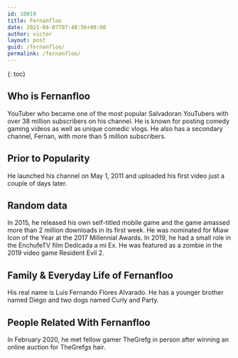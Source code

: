 ```yaml
---
id: 10019
title: Fernanfloo
date: 2021-04-07T07:48:56+00:00
author: victor
layout: post
guid: /fernanfloo/
permalink: /fernanfloo/
---
```



{: toc}


## Who is Fernanfloo



YouTuber who became one of the most popular Salvadoran YouTubers with over 38 million subscribers on his channel. He is known for posting comedy gaming videos as well as unique comedic vlogs. He also has a secondary channel, Fernan, with more than 5 million subscribers. 

                
                
                
## Prior to Popularity



He launched his channel on May 1, 2011 and uploaded his first video just a couple of days later.

                
                
                
## Random data



In 2015, he released his own self-titled mobile game and the game amassed more than 2 million downloads in its first week. He was nominated for Miaw Icon of the Year at the 2017 Millennial Awards. In 2019, he had a small role in the EnchufeTV film Dedicada a mi Ex. He was featured as a zombie in the 2019 video game Resident Evil 2. 

                
                
                
## Family & Everyday Life of Fernanfloo



His real name is Luis Fernando Flores Alvarado. He has a younger brother named Diego and two dogs named Curly and Party. 

                
                
                
## People Related With Fernanfloo



In February 2020, he met fellow gamer TheGrefg in person after winning an online auction for TheGrefgs hair. 

                
              
            
          
          
          